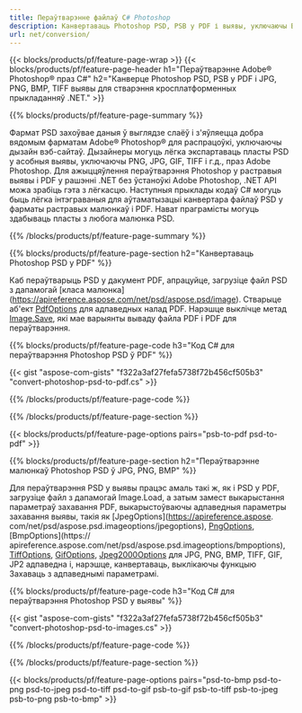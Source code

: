```yaml
---
title: Пераўтварэнне файлаў C# Photoshop
description: Канвертаваць Photoshop PSD, PSB у PDF і выявы, уключаючы BMP, JPG, PNG, TIFF з дапамогай некалькіх радкоў кода C# праз бібліятэку .NET.
url: net/conversion/
---
```


{{< blocks/products/pf/feature-page-wrap >}}
{{< blocks/products/pf/feature-page-header h1="Пераўтварэнне Adobe® Photoshop® праз C#" h2="Канверце Photoshop PSD, PSB у PDF і JPG, PNG, BMP, TIFF выявы для стварэння кросплатформенных прыкладанняў .NET." >}}

{{% blocks/products/pf/feature-page-summary %}}

Фармат PSD захоўвае даныя ў выглядзе слаёў і з'яўляецца добра вядомым фарматам Adobe® Photoshop® для распрацоўкі, уключаючы дызайн вэб-сайтаў. Дызайнеры могуць лёгка экспартаваць пласты PSD у асобныя выявы, уключаючы PNG, JPG, GIF, TIFF і г.д., праз Adobe Photoshop. Для ажыццяўлення пераўтварэння Photoshop у растравыя выявы і PDF у рашэнні .NET без ўстаноўкі Adobe Photoshop, .NET API можа зрабіць гэта з лёгкасцю. Наступныя прыклады кодаў C# могуць быць лёгка інтэграваныя для аўтаматызацыі канвертара файлаў PSD у фарматы растравых малюнкаў і PDF. Нават праграмісты могуць здабываць пласты з любога малюнка PSD.


{{% /blocks/products/pf/feature-page-summary %}}

{{% blocks/products/pf/feature-page-section h2="Канвертаваць Photoshop PSD у PDF" %}}

Каб пераўтварыць PSD у дакумент PDF, апрацуйце, загрузіце файл PSD з дапамогай [класа малюнка] (https://apireference.aspose.com/net/psd/aspose.psd/image). Стварыце аб'ект [PdfOptions](https://apireference.aspose.com/net/psd/aspose.psd.imageoptions/pdfoptions) для адпаведных налад PDF. Нарэшце выклічце метад [Image.Save](https://apireference.aspose.com/net/psd/aspose.psd.image/save/methods/3), які мае варыянты вываду файла PDF і PDF для пераўтварэння.

{{% blocks/products/pf/feature-page-code h3="Код C# для пераўтварэння Photoshop PSD ў PDF" %}}

{{< gist "aspose-com-gists" "f322a3af27fefa5738f72b456cf505b3" "convert-photoshop-psd-to-pdf.cs" >}}

{{% /blocks/products/pf/feature-page-code %}}

{{% /blocks/products/pf/feature-page-section %}}

{{< blocks/products/pf/feature-page-options pairs="psb-to-pdf psd-to-pdf" >}}

{{% blocks/products/pf/feature-page-section h2="Пераўтварэнне малюнкаў Photoshop PSD ў JPG, PNG, BMP" %}}

Для пераўтварэння PSD у выявы працэс амаль такі ж, як і PSD у PDF, загрузіце файл з дапамогай Image.Load, а затым замест выкарыстання параметраў захавання PDF, выкарыстоўваючы адпаведныя параметры захавання выявы, такія як [JpegOptions](https://apireference.aspose. com/net/psd/aspose.psd.imageoptions/jpegoptions), [PngOptions](https://apireference.aspose.com/net/psd/aspose.psd.imageoptions/pngoptions), [BmpOptions](https:// apireference.aspose.com/net/psd/aspose.psd.imageoptions/bmpoptions), [TiffOptions](https://apireference.aspose.com/net/psd/aspose.psd.imageoptions/tiffoptions), [GifOptions]( https://apireference.aspose.com/net/psd/aspose.psd.imageoptions/gifoptions), [Jpeg2000Options](https://apireference.aspose.com/net/psd/aspose.psd.imageoptions/jpeg2000options) для JPG, PNG, BMP, TIFF, GIF, JP2 адпаведна і, нарэшце, канвертаваць, выклікаючы функцыю Захаваць з адпаведнымі параметрамі.


{{% blocks/products/pf/feature-page-code h3="Код C# для пераўтварэння Photoshop PSD у выявы" %}}

{{< gist "aspose-com-gists" "f322a3af27fefa5738f72b456cf505b3" "convert-photoshop-psd-to-images.cs" >}}

{{% /blocks/products/pf/feature-page-code %}}

{{% /blocks/products/pf/feature-page-section %}}

{{< blocks/products/pf/feature-page-options pairs="psd-to-bmp psd-to-png psd-to-jpeg psd-to-tiff psd-to-gif psb-to-gif psb-to-tiff psb-to-jpeg psb-to-png psb-to-bmp" >}}
